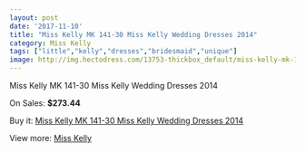 ```yaml
---
layout: post
date: '2017-11-10'
title: "Miss Kelly MK 141-30 Miss Kelly Wedding Dresses 2014"
category: Miss Kelly
tags: ["little","kelly","dresses","bridesmaid","unique"]
image: http://img.hectodress.com/13753-thickbox_default/miss-kelly-mk-141-30-miss-kelly-wedding-dresses-2014.jpg
---
```

Miss Kelly MK 141-30 Miss Kelly Wedding Dresses 2014

On Sales: **$273.44**
<a href="https://www.hectodress.com/miss-kelly/6670-miss-kelly-mk-141-30-miss-kelly-wedding-dresses-2014.html"><amp-img layout="responsive" width="600" height="600" src="//img.hectodress.com/13753-thickbox_default/miss-kelly-mk-141-30-miss-kelly-wedding-dresses-2014.jpg" alt="Miss Kelly MK 141-30 Miss Kelly Wedding Dresses 2014 0" /></a>
<a href="https://www.hectodress.com/miss-kelly/6670-miss-kelly-mk-141-30-miss-kelly-wedding-dresses-2014.html"><amp-img layout="responsive" width="600" height="600" src="//img.hectodress.com/13754-thickbox_default/miss-kelly-mk-141-30-miss-kelly-wedding-dresses-2014.jpg" alt="Miss Kelly MK 141-30 Miss Kelly Wedding Dresses 2014 1" /></a>

Buy it: [Miss Kelly MK 141-30 Miss Kelly Wedding Dresses 2014](https://www.hectodress.com/miss-kelly/6670-miss-kelly-mk-141-30-miss-kelly-wedding-dresses-2014.html "Miss Kelly MK 141-30 Miss Kelly Wedding Dresses 2014")

View more: [Miss Kelly](https://www.hectodress.com/115-miss-kelly "Miss Kelly")